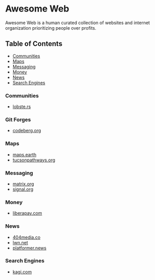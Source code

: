 # Awesome Web
Awesome Web is a human curated collection of websites and internet organization
prioritizing people over profits.

## Table of Contents
- [Communities](#communities)
- [Maps](#maps)
- [Messaging](#messaging)
- [Money](#money)
- [News](#news)
- [Search Engines](#search-engines)

### Communities
- [lobste.rs](https://lobste.rs)

### Git Forges
- [codeberg.org](https://codeberg.org)

### Maps
- [maps.earth](https://maps.earth)
- [tucsonpathways.org](https://www.tucsonpathways.org)

### Messaging
- [matrix.org](https://matrix.org)
- [signal.org](https://signal.org)

### Money
- [liberapay.com](https://liberapay.com)

### News
- [404media.co](https://404media.co)
- [lwn.net](https://lwn.net)
- [platformer.news](https://platformer.news)

### Search Engines
- [kagi.com](https://kagi.com)
